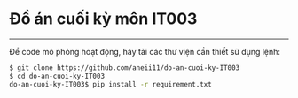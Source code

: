 # Đồ án cuối kỳ môn IT003
---
Để code mô phỏng hoạt động, hãy tải các thư viện cần thiết sử dụng lệnh:
```bash
$ git clone https://github.com/aneii11/do-an-cuoi-ky-IT003
$ cd do-an-cuoi-ky-IT003
do-an-cuoi-ky-IT003$ pip install -r requirement.txt
```
